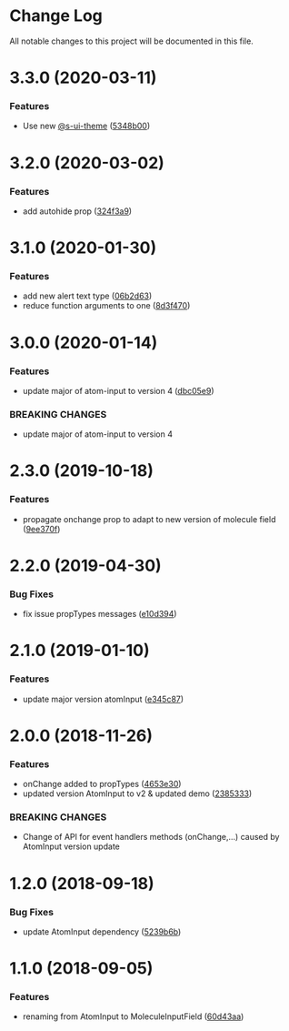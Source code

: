 # Change Log

All notable changes to this project will be documented in this file.

# 3.3.0 (2020-03-11)


### Features

* Use new [@s-ui-theme](https://github.com/s-ui-theme) ([5348b00](https://github.com/SUI-Components/sui-components/commit/5348b00a6eb5e46f53bcae27fff0944d502d54c3))



# 3.2.0 (2020-03-02)


### Features

* add autohide prop ([324f3a9](https://github.com/SUI-Components/sui-components/commit/324f3a91d2b3c3adf6b01611ba018d920d2bb78e))



# 3.1.0 (2020-01-30)


### Features

* add new alert text type ([06b2d63](https://github.com/SUI-Components/sui-components/commit/06b2d63fcc37088f5f8ab554f5c26efbf6b32d76))
* reduce function arguments to one ([8d3f470](https://github.com/SUI-Components/sui-components/commit/8d3f470055130ac2dd873312bf268202730130a8))



# 3.0.0 (2020-01-14)


### Features

* update major of atom-input to version 4 ([dbc05e9](https://github.com/SUI-Components/sui-components/commit/dbc05e9cf1a3f85a25c1fdce8c1f5170ec978185))


### BREAKING CHANGES

* update major of atom-input to version 4



# 2.3.0 (2019-10-18)


### Features

* propagate onchange prop to adapt to new version of molecule field ([9ee370f](https://github.com/SUI-Components/sui-components/commit/9ee370fc2017688512d9e402434f5a064d5cf727))



# 2.2.0 (2019-04-30)


### Bug Fixes

* fix issue propTypes messages ([e10d394](https://github.com/SUI-Components/sui-components/commit/e10d39417198519de1d5963e44d19977919a40cc))



# 2.1.0 (2019-01-10)


### Features

* update major version atomInput ([e345c87](https://github.com/SUI-Components/sui-components/commit/e345c87141f454a50ac5c31ea239919d4d1a2b36))



# 2.0.0 (2018-11-26)


### Features

* onChange added to propTypes ([4653e30](https://github.com/SUI-Components/sui-components/commit/4653e30d932ba94b25dfb4ed8fb6c59a5ff77e79))
* updated version AtomInput to v2 & updated demo ([2385333](https://github.com/SUI-Components/sui-components/commit/2385333723342b21b58d2b49f3d8eec7aac067c2))


### BREAKING CHANGES

* Change of API for event handlers methods (onChange,...) caused by AtomInput version update



# 1.2.0 (2018-09-18)


### Bug Fixes

* update AtomInput dependency ([5239b6b](https://github.com/SUI-Components/sui-components/commit/5239b6bff8b589c192d3499750a8231486d4d23f))



# 1.1.0 (2018-09-05)


### Features

* renaming from AtomInput to MoleculeInputField ([60d43aa](https://github.com/SUI-Components/sui-components/commit/60d43aa3dfa1dcd7bcdaa9847d696347f88ef88c))



